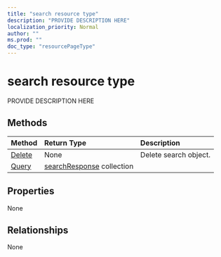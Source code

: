 ```yaml
---
title: "search resource type"
description: "PROVIDE DESCRIPTION HERE"
localization_priority: Normal
author: ""
ms.prod: ""
doc_type: "resourcePageType"
---
```


# search resource type

PROVIDE DESCRIPTION HERE

## Methods

| Method       | Return Type | Description |
|:-------------|:------------|:------------|
| [Delete](../api/search-delete.md) | None | Delete search object. |
|[Query](../api/search-query.md)|[searchResponse](searchresponse.md) collection||

## Properties

None

## Relationships

None

<!-- uuid: 16cd6b66-4b1a-43a1-adaf-3a886856ed98
2019-02-04 14:57:30 UTC -->
<!-- {
  "type": "#page.annotation",
  "description": "search resource",
  "keywords": "",
  "section": "documentation",
  "tocPath": ""
}-->
